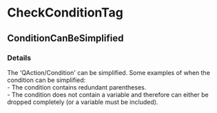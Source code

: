 ﻿---  
uid: Validator_3_35_3  
---

# CheckConditionTag

## ConditionCanBeSimplified

### Details

The 'QAction\/Condition' can be simplified. Some examples of when the condition can be simplified:  
  \- The condition contains redundant parentheses.  
  \- The condition does not contain a variable and therefore can either be dropped completely (or a variable must be included).
